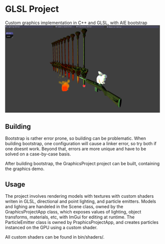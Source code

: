 # GLSL Project
Custom graphics implementation in C++ and GLSL, with AIE bootstrap
![Screenshot](Screenshot.png)

## Building
Bootstrap is rather error prone, so building can be problematic. When building bootstrap, one configuration will cause a linker error, so try both if one doesnt work. Beyond that, errors are more unique and have to be solved on a case-by-case basis.

After building bootstrap, the GraphicsProject project can be built, containing the graphics demo.

## Usage
The project involves rendering models with textures with custom shaders writen in GLSL, directional and point lighting, and particle emitters. 
Models and lighing are handeled in the Scene class, owned by the GraphicsProjectApp class, which exposes values of lighting, object transforms, materials, etc, with ImGui for editing at runtime.
The ParticleEmitter class is owned by PraphicsProjectApp, and creates particles instanced on the GPU using a custom shader.

All custom shaders can be found in bin/shaders/.
